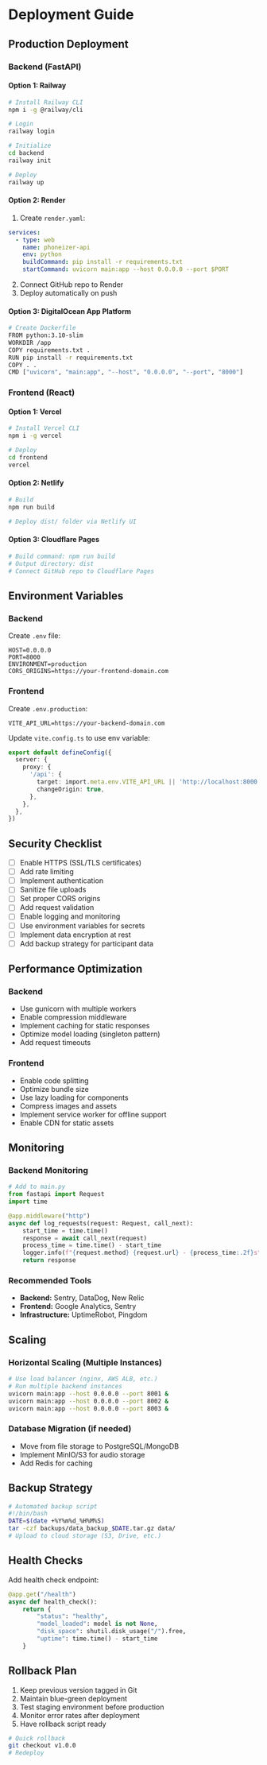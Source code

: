 # Deployment Guide

## Production Deployment

### Backend (FastAPI)

#### Option 1: Railway

```bash
# Install Railway CLI
npm i -g @railway/cli

# Login
railway login

# Initialize
cd backend
railway init

# Deploy
railway up
```

#### Option 2: Render

1. Create `render.yaml`:
```yaml
services:
  - type: web
    name: phoneizer-api
    env: python
    buildCommand: pip install -r requirements.txt
    startCommand: uvicorn main:app --host 0.0.0.0 --port $PORT
```

2. Connect GitHub repo to Render
3. Deploy automatically on push

#### Option 3: DigitalOcean App Platform

```bash
# Create Dockerfile
FROM python:3.10-slim
WORKDIR /app
COPY requirements.txt .
RUN pip install -r requirements.txt
COPY . .
CMD ["uvicorn", "main:app", "--host", "0.0.0.0", "--port", "8000"]
```

### Frontend (React)

#### Option 1: Vercel

```bash
# Install Vercel CLI
npm i -g vercel

# Deploy
cd frontend
vercel
```

#### Option 2: Netlify

```bash
# Build
npm run build

# Deploy dist/ folder via Netlify UI
```

#### Option 3: Cloudflare Pages

```bash
# Build command: npm run build
# Output directory: dist
# Connect GitHub repo to Cloudflare Pages
```

## Environment Variables

### Backend

Create `.env` file:
```
HOST=0.0.0.0
PORT=8000
ENVIRONMENT=production
CORS_ORIGINS=https://your-frontend-domain.com
```

### Frontend

Create `.env.production`:
```
VITE_API_URL=https://your-backend-domain.com
```

Update `vite.config.ts` to use env variable:
```typescript
export default defineConfig({
  server: {
    proxy: {
      '/api': {
        target: import.meta.env.VITE_API_URL || 'http://localhost:8000',
        changeOrigin: true,
      },
    },
  },
})
```

## Security Checklist

- [ ] Enable HTTPS (SSL/TLS certificates)
- [ ] Add rate limiting
- [ ] Implement authentication
- [ ] Sanitize file uploads
- [ ] Set proper CORS origins
- [ ] Add request validation
- [ ] Enable logging and monitoring
- [ ] Use environment variables for secrets
- [ ] Implement data encryption at rest
- [ ] Add backup strategy for participant data

## Performance Optimization

### Backend
- Use gunicorn with multiple workers
- Enable compression middleware
- Implement caching for static responses
- Optimize model loading (singleton pattern)
- Add request timeouts

### Frontend
- Enable code splitting
- Optimize bundle size
- Use lazy loading for components
- Compress images and assets
- Implement service worker for offline support
- Enable CDN for static assets

## Monitoring

### Backend Monitoring

```python
# Add to main.py
from fastapi import Request
import time

@app.middleware("http")
async def log_requests(request: Request, call_next):
    start_time = time.time()
    response = await call_next(request)
    process_time = time.time() - start_time
    logger.info(f"{request.method} {request.url} - {process_time:.2f}s")
    return response
```

### Recommended Tools
- **Backend:** Sentry, DataDog, New Relic
- **Frontend:** Google Analytics, Sentry
- **Infrastructure:** UptimeRobot, Pingdom

## Scaling

### Horizontal Scaling (Multiple Instances)
```bash
# Use load balancer (nginx, AWS ALB, etc.)
# Run multiple backend instances
uvicorn main:app --host 0.0.0.0 --port 8001 &
uvicorn main:app --host 0.0.0.0 --port 8002 &
uvicorn main:app --host 0.0.0.0 --port 8003 &
```

### Database Migration (if needed)
- Move from file storage to PostgreSQL/MongoDB
- Implement MinIO/S3 for audio storage
- Add Redis for caching

## Backup Strategy

```bash
# Automated backup script
#!/bin/bash
DATE=$(date +%Y%m%d_%H%M%S)
tar -czf backups/data_backup_$DATE.tar.gz data/
# Upload to cloud storage (S3, Drive, etc.)
```

## Health Checks

Add health check endpoint:
```python
@app.get("/health")
async def health_check():
    return {
        "status": "healthy",
        "model_loaded": model is not None,
        "disk_space": shutil.disk_usage("/").free,
        "uptime": time.time() - start_time
    }
```

## Rollback Plan

1. Keep previous version tagged in Git
2. Maintain blue-green deployment
3. Test staging environment before production
4. Monitor error rates after deployment
5. Have rollback script ready

```bash
# Quick rollback
git checkout v1.0.0
# Redeploy
```
